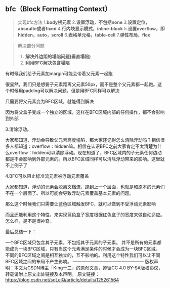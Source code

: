 
## bfc（**Block Formatting Context**）
> 实现bfc方法
> 1.**body根元素**
> 2.**设置浮动，不包括none**
> 3.**设置定位，absoulte或者fixed**
> 4.**行内块显示模式，inline-block**
> 5.**设置overflow，即hidden，auto，scroll**
> 6.**表格单元格，table-cell**
> 7.**弹性布局，flex**

> 解决部分问题  
> 1.  **解决外边距的塌陷问题(垂直塌陷)**
> 2. **利用BFC解决包含塌陷**




有时候我们给子元素加margin可能会带着父元素一起跑

很显然，我们只是想要子元素距离父元素50px，而不是整个父元素都一起跑。这个时候用padding可以解决问题，但是用BFC同样可以解决

只需要将父元素变为BFC区域，就能得到解决

因为将父盒子变成一个独立的区域，这样在BFC区域内部的任何操作，都不会影响到外部

3.清除浮动。

大家都知道，浮动会导致父元素高度塌陷，那大家还记得怎么清除浮动吗？相信很多人都知道：overflow：hidden嘛。相信在认识BFC之前大家肯定不太清楚为什么overflow：hidden可以清除浮动。现在知道了，BFC区域内的子元素任何边动都是不会影响到外部元素的。所以BFC区域同样可以清除浮动带来的影响。这里就不上例子了

4.BFC可以阻止标准流元素被浮动元素覆盖

大家都知道，浮动的元素会脱离文档流，跑到上一个层面，也就是和原本的元素们不在一个层面了。所以可能会导致浮动元素覆盖基本元素的问题。


那么这个时候我们只需要让蓝色区域触发BFC，就可以做到不受浮动元素影响



而且还能利用这个特性，来实现蓝色盒子宽度根据红色盒子的宽度来做自动适应。怎么样，是不是很神奇。

最后总结一下：

一个BFC区域只包含其子元素，不包括其子元素的子元素。
并不是所有的元素都能成为一块BFC区域，只有当这个元素满足条件的时候才会成为一块BFC区域。
不同的BFC区域之间是相互独立的，互不影响的。利用这个特性我们可以让不同BFC区域之间的布局不产生影响。
————————————————
版权声明：本文为CSDN博主「King十三」的原创文章，遵循CC 4.0 BY-SA版权协议，转载请附上原文出处链接及本声明。
原文链接：https://blog.csdn.net/sqLeiQ/article/details/125261564

<!--stackedit_data:
eyJoaXN0b3J5IjpbLTIxMzM2MDkxMDMsLTEwOTA5NTg5NDBdfQ
==
-->